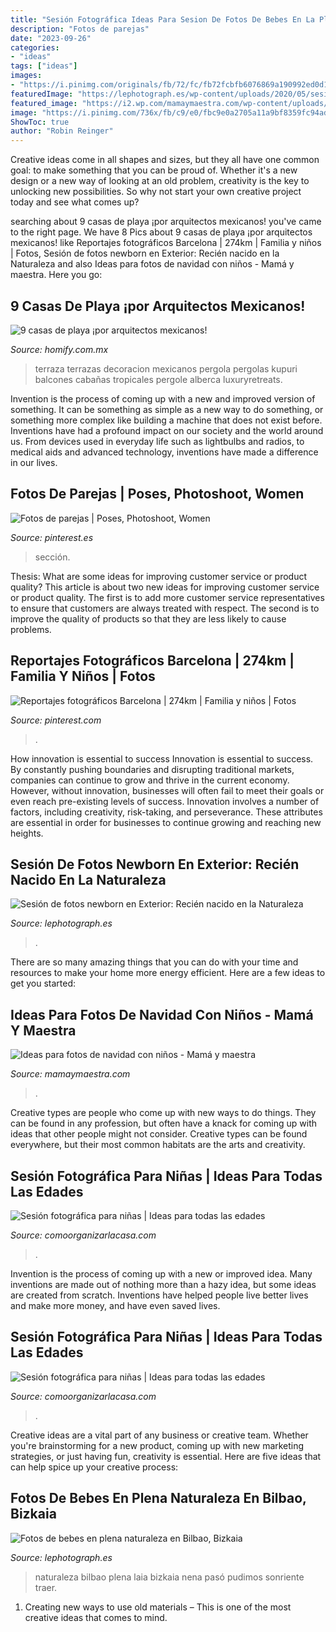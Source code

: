 ```yaml
---
title: "Sesión Fotográfica Ideas Para Sesion De Fotos De Bebes En La Playa : Fotos De Bebes En Plena Naturaleza En Bilbao, Bizkaia"
description: "Fotos de parejas"
date: "2023-09-26"
categories:
- "ideas"
tags: ["ideas"]
images:
- "https://i.pinimg.com/originals/fb/72/fc/fb72fcbfb6076869a190992ed0d18f4d.jpg"
featuredImage: "https://lephotograph.es/wp-content/uploads/2020/05/sesión-de-fotos-newborn-en-exterior-recién-nacido-en-la-naturaleza-bilbao-1.jpg"
featured_image: "https://i2.wp.com/mamaymaestra.com/wp-content/uploads/2013/12/Foto-bebe-en-navidad.jpg"
image: "https://i.pinimg.com/736x/fb/c9/e0/fbc9e0a2705a11a9bf8359fc94ad3d56.jpg"
ShowToc: true
author: "Robin Reinger"
---
```



Creative ideas come in all shapes and sizes, but they all have one common goal: to make something that you can be proud of. Whether it's a new design or a new way of looking at an old problem, creativity is the key to unlocking new possibilities. So why not start your own creative project today and see what comes up?

	

		
searching about 9 casas de playa ¡por arquitectos mexicanos! you've came to the right page. We have 8 Pics about 9 casas de playa ¡por arquitectos mexicanos! like Reportajes fotográficos Barcelona | 274km | Familia y niños | Fotos, Sesión de fotos newborn en Exterior: Recién nacido en la Naturaleza and also Ideas para fotos de navidad con niños - Mamá y maestra. Here you go:
		
    
## 9 Casas De Playa ¡por Arquitectos Mexicanos!

<img loading=lazy src="https://images.homify.com/images/a_0,c_fit,f_auto,q_auto,w_1108/v1441105506/p/photo/image/709922/puntamita-casaquerencia-25/fotos-de-de-estilo-de.jpg" onerror="this.onerror=null;this.src='https://tse1.mm.bing.net/th?id=OIP.8u3mXp_y_j4qJ6_KWWPaHgHaE7&amp;pid=15.1';" alt="9 casas de playa ¡por arquitectos mexicanos!">

_Source: homify.com.mx_

>terraza terrazas decoracion mexicanos pergola pergolas kupuri balcones cabañas tropicales pergole alberca luxuryretreats. 

	

Invention is the process of coming up with a new and improved version of something. It can be something as simple as a new way to do something, or something more complex like building a machine that does not exist before. Inventions have had a profound impact on our society and the world around us. From devices used in everyday life such as lightbulbs and radios, to medical aids and advanced technology, inventions have made a difference in our lives.

    
## Fotos De Parejas | Poses, Photoshoot, Women

<img loading=lazy src="https://i.pinimg.com/736x/fb/c9/e0/fbc9e0a2705a11a9bf8359fc94ad3d56.jpg" onerror="this.onerror=null;this.src='https://tse2.mm.bing.net/th?id=OIP.LsqWYP_qd6zGW_Dw6GMz6wHaKX&amp;pid=15.1';" alt="Fotos de parejas | Poses, Photoshoot, Women">

_Source: pinterest.es_

>sección. 

	

Thesis: What are some ideas for improving customer service or product quality?
This article is about two new ideas for improving customer service or product quality. The first is to add more customer service representatives to ensure that customers are always treated with respect. The second is to improve the quality of products so that they are less likely to cause problems.

    
## Reportajes Fotográficos Barcelona | 274km | Familia Y Niños | Fotos

<img loading=lazy src="https://i.pinimg.com/originals/fb/72/fc/fb72fcbfb6076869a190992ed0d18f4d.jpg" onerror="this.onerror=null;this.src='https://tse1.mm.bing.net/th?id=OIP.M9F9esXjes2xKBMi3MkPuQHaE7&amp;pid=15.1';" alt="Reportajes fotográficos Barcelona | 274km | Familia y niños | Fotos">

_Source: pinterest.com_

>. 

	

How innovation is essential to success
Innovation is essential to success. By constantly pushing boundaries and disrupting traditional markets, companies can continue to grow and thrive in the current economy. However, without innovation, businesses will often fail to meet their goals or even reach pre-existing levels of success. Innovation involves a number of factors, including creativity, risk-taking, and perseverance. These attributes are essential in order for businesses to continue growing and reaching new heights.

    
## Sesión De Fotos Newborn En Exterior: Recién Nacido En La Naturaleza

<img loading=lazy src="https://lephotograph.es/wp-content/uploads/2020/05/sesión-de-fotos-newborn-en-exterior-recién-nacido-en-la-naturaleza-bilbao-1.jpg" onerror="this.onerror=null;this.src='https://tse1.mm.bing.net/th?id=OIP.vSJW0jfoq7yyFvNt3AjxSgHaFO&amp;pid=15.1';" alt="Sesión de fotos newborn en Exterior: Recién nacido en la Naturaleza">

_Source: lephotograph.es_

>. 

	

There are so many amazing things that you can do with your time and resources to make your home more energy efficient. Here are a few ideas to get you started:

    
## Ideas Para Fotos De Navidad Con Niños - Mamá Y Maestra

<img loading=lazy src="https://i2.wp.com/mamaymaestra.com/wp-content/uploads/2013/12/Foto-bebe-en-navidad.jpg" onerror="this.onerror=null;this.src='https://tse3.mm.bing.net/th?id=OIP.eLUyHvXGQuLElJCJEONYowHaEy&amp;pid=15.1';" alt="Ideas para fotos de navidad con niños - Mamá y maestra">

_Source: mamaymaestra.com_

>. 

	

Creative types are people who come up with new ways to do things. They can be found in any profession, but often have a knack for coming up with ideas that other people might not consider. Creative types can be found everywhere, but their most common habitats are the arts and creativity.

    
## Sesión Fotográfica Para Niñas | Ideas Para Todas Las Edades

<img loading=lazy src="https://comoorganizarlacasa.com/wp-content/uploads/2018/06/sesion-fotografica-de-nina-en-estudio-5.jpg" onerror="this.onerror=null;this.src='https://tse3.mm.bing.net/th?id=OIP.jyDLpPeUIen3VXgk9quHNgHaK1&amp;pid=15.1';" alt="Sesión fotográfica para niñas | Ideas para todas las edades">

_Source: comoorganizarlacasa.com_

>. 

	

Invention is the process of coming up with a new or improved idea. Many inventions are made out of nothing more than a hazy idea, but some ideas are created from scratch. Inventions have helped people live better lives and make more money, and have even saved lives.

    
## Sesión Fotográfica Para Niñas | Ideas Para Todas Las Edades

<img loading=lazy src="https://comoorganizarlacasa.com/wp-content/uploads/2018/06/sesion-fotograficca-para-nina-recien-nacida.jpg" onerror="this.onerror=null;this.src='https://tse3.mm.bing.net/th?id=OIP.Bw19336pKiaFyUknZCVmzwHaE8&amp;pid=15.1';" alt="Sesión fotográfica para niñas | Ideas para todas las edades">

_Source: comoorganizarlacasa.com_

>. 

	

Creative ideas are a vital part of any business or creative team. Whether you're brainstorming for a new product, coming up with new marketing strategies, or just having fun, creativity is essential. Here are five ideas that can help spice up your creative process:

    
## Fotos De Bebes En Plena Naturaleza En Bilbao, Bizkaia

<img loading=lazy src="http://lephotograph.es/wp-content/uploads/2015/05/fotos-de-bebes-en-exterior-naturaleza-vintage-bilbao-bizkaia.jpg" onerror="this.onerror=null;this.src='https://tse4.mm.bing.net/th?id=OIP.M4sOIZx_eSXsiTzvcZcgkwHaJd&amp;pid=15.1';" alt="Fotos de bebes en plena naturaleza en Bilbao, Bizkaia">

_Source: lephotograph.es_

>naturaleza bilbao plena laia bizkaia nena pasó pudimos sonriente traer. 

	

1. Creating new ways to use old materials – This is one of the most creative ideas that comes to mind.

